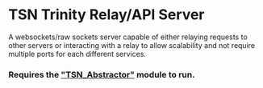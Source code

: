 # TSN Trinity Relay/API Server
A websockets/raw sockets server capable of either relaying requests to other servers or interacting with a relay to allow scalability and not require multiple ports for each different services.

### Requires the ["TSN_Abstractor"](https://github.com/SiriusBYT/TSN_Abstracter) module to run.
